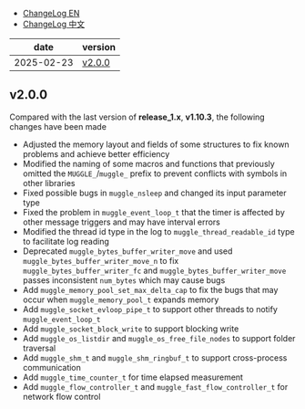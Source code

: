 * [ChangeLog EN](./CHANGELOG.md)
* [ChangeLog 中文](./CHANGELOG_cn.md)

| date | version |
| ---- | ---- |
| 2025-02-23 | [v2.0.0](#v200) |

## v2.0.0
Compared with the last version of **release_1.x**, **v1.10.3**, the following changes have been made
* Adjusted the memory layout and fields of some structures to fix known problems and achieve better efficiency
* Modified the naming of some macros and functions that previously omitted the `MUGGLE_`/`muggle_` prefix to prevent conflicts with symbols in other libraries
* Fixed possible bugs in `muggle_nsleep` and changed its input parameter type
* Fixed the problem in `muggle_event_loop_t` that the timer is affected by other message triggers and may have interval errors
* Modified the thread id type in the log to `muggle_thread_readable_id` type to facilitate log reading
* Deprecated `muggle_bytes_buffer_writer_move` and used `muggle_bytes_buffer_writer_move_n` to fix `muggle_bytes_buffer_writer_fc` and `muggle_bytes_buffer_writer_move` passes inconsistent `num_bytes` which may cause bugs
* Add `muggle_memory_pool_set_max_delta_cap` to fix the bugs that may occur when `muggle_memory_pool_t` expands memory
* Add `muggle_socket_evloop_pipe_t` to support other threads to notify `muggle_event_loop_t`
* Add `muggle_socket_block_write` to support blocking write
* Add `muggle_os_listdir` and `muggle_os_free_file_nodes` to support folder traversal
* Add `muggle_shm_t` and `muggle_shm_ringbuf_t` to support cross-process communication
* Add `muggle_time_counter_t` for time elapsed measurement
* Add `muggle_flow_controller_t` and `muggle_fast_flow_controller_t` for network flow control